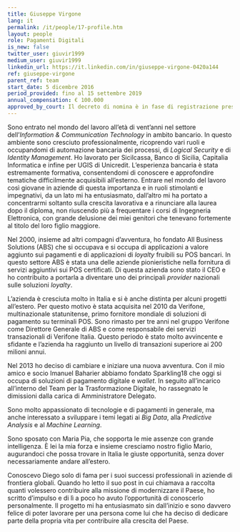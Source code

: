 ```yaml
---
title: Giuseppe Virgone
lang: it
permalink: /it/people/17-profile.htm
layout: people
role: Pagamenti Digitali
is_new: false
twitter_user: giuvir1999
medium_user: giuvir1999
linkedin_url: https://it.linkedin.com/in/giuseppe-virgone-0420a144
ref: giuseppe-virgone
parent_ref: team
start_date: 5 dicembre 2016
period_provided: fino al 15 settembre 2019
annual_compensation: € 100.000
approved_by_court: Il decreto di nomina è in fase di registrazione presso la Corte dei Conti.
---
```

Sono entrato nel mondo del lavoro all’età di vent’anni nel settore dell’*Information & Communication Technology* in ambito bancario. In questo ambiente sono cresciuto professionalmente, ricoprendo vari ruoli e occupandomi di automazione bancaria dei processi, di *Logical Security* e di *Identity Management*. Ho lavorato per Sicilcassa, Banco di Sicilia, Capitalia Informatica e infine per UGIS di Unicredit. L’esperienza bancaria è stata estremamente formativa, consentendomi di conoscere e approfondire tematiche difficilmente acquisibili all’esterno. Entrare nel mondo del lavoro così giovane in aziende di questa importanza e in ruoli stimolanti e impegnativi, da un lato mi ha entusiasmato, dall’altro mi ha portato a concentrarmi soltanto sulla crescita lavorativa e a rinunciare alla laurea dopo il diploma, non riuscendo più a frequentare i corsi di Ingegneria Elettronica, con grande delusione dei miei genitori che tenevano fortemente al titolo del loro figlio maggiore.

Nel 2000, insieme ad altri compagni d’avventura, ho fondato All Business Solutions (ABS) che si occupava e si occupa di applicazioni a valore aggiunto sui pagamenti e di applicazioni di *loyalty* fruibili su POS bancari. In questo settore ABS è stata una delle aziende pionieristiche nella fornitura di servizi aggiuntivi sui POS certificati. Di questa azienda sono stato il CEO e ho contribuito a portarla a diventare uno dei principali *provider* nazionali sulle soluzioni *loyalty*.

L’azienda è cresciuta molto in Italia e si è anche distinta per alcuni progetti all’estero. Per questo motivo è stata acquisita nel 2010 da Verifone, multinazionale statunitense, primo fornitore mondiale di soluzioni di pagamento su terminali POS. Sono rimasto per tre anni nel gruppo Verifone come Direttore Generale di ABS e come responsabile dei servizi transazionali di Verifone Italia. Questo periodo è stato molto avvincente e sfidante e l’azienda ha raggiunto un livello di transazioni superiore ai 200 milioni annui.

Nel 2013 ho deciso di cambiare e iniziare una nuova avventura. Con il mio amico e socio Imanuel Baharier abbiamo fondato Sparkling18 che oggi si occupa di soluzioni di pagamento digitale e *wallet*. In seguito all’incarico all’interno del Team per la Trasformazione Digitale, ho rassegnato le dimissioni dalla carica di Amministratore Delegato.

Sono molto appassionato di tecnologie e di pagamenti in generale, ma anche interessato a sviluppare i temi legati ai *Big Data*, alla *Predictive Analysis*  e al *Machine Learning*.

Sono sposato con Maria Pia, che sopporta le mie assenze con grande intelligenza. È lei la mia forza e insieme cresciamo nostro figlio Mario, augurandoci che possa trovare in Italia le giuste opportunità, senza dover necessariamente andare all’estero.


Conoscevo Diego solo di fama per i suoi successi professionali in aziende di frontiera globali. Quando ho letto il suo post in cui chiamava a raccolta quanti volessero contribuire alla missione di modernizzare il Paese, ho scritto d’impulso e di lì a poco ho avuto l’opportunità di conoscerlo personalmente. Il progetto mi ha entusiasmato sin dall’inizio e sono davvero felice di poter lavorare per una persona come lui che ha deciso di dedicare parte della propria vita per contribuire alla crescita del Paese.

